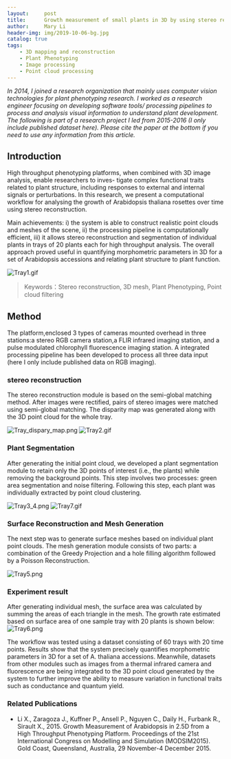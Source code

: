 ```yaml
---
layout:     post
title:      Growth measurement of small plants in 3D by using stereo reconstruction
author:     Mary Li
header-img: img/2019-10-06-bg.jpg
catalog: true
tags:
    - 3D mapping and reconstruction
    - Plant Phenotyping
    - Image processing
    - Point cloud processing
---
```


_In 2014, I joined a research organization that mainly uses computer vision technologies for plant phenotyping research. I worked as a research engineer
focusing on developing software tools/ processing pipelines to process and analysis visual information to understand plant development. The following is 
part of a research project I led from 2015-2016 (I only include published dataset here). Please cite the paper at the bottom if you need to use any information
from this article._

## Introduction

High throughput phenotyping platforms, when combined with 3D image analysis, enable researchers to inves-
tigate complex functional traits related to plant structure, including responses to external and internal signals
or perturbations. In this research, we present a computational workflow for analysing the growth of Arabidopsis thaliana rosettes over time using stereo reconstruction. 

Main achievements:
i) the system is able to construct realistic point clouds and meshes of the scene,
ii) the processing pipeline is computationally efficient,
iii) it allows stereo reconstruction and segmentation of individual plants in trays of 20 plants each for high throughput analysis.
The overall approach proved useful in quantifying morphometric parameters in 3D for a set of Arabidopsis
accessions and relating plant structure to plant function.

![Tray1.gif](https://i.loli.net/2019/10/08/LE3BodIaPQm51lc.gif)
>Keywords：Stereo reconstruction, 3D mesh,  Plant Phenotyping, Point cloud filtering

## Method

The platform,enclosed 3 types of cameras mounted overhead in three stations:a stereo RGB camera station,a FLIR infrared imaging station, and a pulse modulated chlorophyll fluorescence imaging station. A integrated processing pipeline has been developed to process all three data input (here I only include published data on RGB imaging). 


### stereo reconstruction 

The stereo reconstruction module is based on the semi-global matching method. After images were rectified, pairs of stereo images were matched using semi-global matching. The disparity map was generated along with the 3D point cloud for the whole tray.

![Tray_dispary_map.png](https://i.loli.net/2019/10/08/UHdjwNCQExe27FM.png)
![Tray2.gif](https://i.loli.net/2019/10/08/OuK1MDbpWHscL2C.gif)

###  Plant Segmentation

After generating the initial point cloud, we developed a plant segmentation module to retain only the 3D points
of interest (i.e., the plants) while removing the background points. This step involves two processes: green
area segmentation and noise filtering. Following this step, each plant was individually extracted by point cloud clustering.

![Tray3_4.png](https://i.loli.net/2019/10/08/MaHYFzT13PqGknv.png)
![Tray7.gif](https://i.loli.net/2019/10/08/gzcS1n3j5yDwsUP.gif)

### Surface Reconstruction and Mesh Generation

The next step was to generate surface meshes based on individual plant point clouds. The mesh generation
module consists of two parts: a combination of the Greedy Projection and a hole filling algorithm followed by
a Poisson Reconstruction.

![Tray5.png](https://i.loli.net/2019/10/08/dpzDymoqglsbYr2.png)


### Experiment result

After generating individual mesh, the surface area was calculated by summing the areas of each
triangle in the mesh. The growth rate estimated based on surface area of one sample tray with 20 plants
is shown below:
![Tray6.png](https://i.loli.net/2019/10/08/dnG7V5t1c2Q4owa.png)

The workflow was tested using a dataset consisting of 60 trays with 20 time points. Results show that the system precisely quantifies morphometric parameters in 3D for a set of A. thaliana accessions. Meanwhile, datasets from other modules such as images from a thermal infrared camera and fluorescence are being integrated to the 3D point cloud generated by the system to further improve the ability to measure variation in functional traits such as conductance and quantum yield.

### Related Publications

- Li X., Zaragoza J., Kuffner P., Ansell P., Nguyen C., Daily H., Furbank R., Sirault X., 2015.
Growth Measurement of Arabidopsis in 2.5D from a High Throughput Phenotyping Platform.
Proceedings of the 21st International Congress on Modelling and Simulation (MODSIM2015). Gold
Coast, Queensland, Australia, 29 November-4 December 2015.
 

